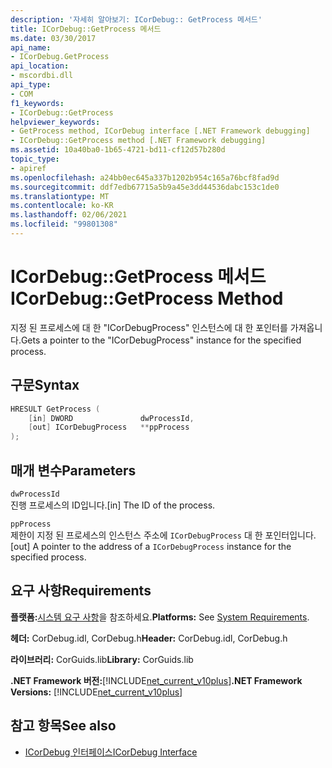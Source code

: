 ```yaml
---
description: '자세히 알아보기: ICorDebug:: GetProcess 메서드'
title: ICorDebug::GetProcess 메서드
ms.date: 03/30/2017
api_name:
- ICorDebug.GetProcess
api_location:
- mscordbi.dll
api_type:
- COM
f1_keywords:
- ICorDebug::GetProcess
helpviewer_keywords:
- GetProcess method, ICorDebug interface [.NET Framework debugging]
- ICorDebug::GetProcess method [.NET Framework debugging]
ms.assetid: 10a40ba0-1b65-4721-bd11-cf12d57b280d
topic_type:
- apiref
ms.openlocfilehash: a24bb0ec645a337b1202b954c165a76bcf8fad9d
ms.sourcegitcommit: ddf7edb67715a5b9a45e3dd44536dabc153c1de0
ms.translationtype: MT
ms.contentlocale: ko-KR
ms.lasthandoff: 02/06/2021
ms.locfileid: "99801308"
---
```

# <a name="icordebuggetprocess-method"></a><span data-ttu-id="53ca7-103">ICorDebug::GetProcess 메서드</span><span class="sxs-lookup"><span data-stu-id="53ca7-103">ICorDebug::GetProcess Method</span></span>

<span data-ttu-id="53ca7-104">지정 된 프로세스에 대 한 "ICorDebugProcess" 인스턴스에 대 한 포인터를 가져옵니다.</span><span class="sxs-lookup"><span data-stu-id="53ca7-104">Gets a pointer to the "ICorDebugProcess" instance for the specified process.</span></span>  
  
## <a name="syntax"></a><span data-ttu-id="53ca7-105">구문</span><span class="sxs-lookup"><span data-stu-id="53ca7-105">Syntax</span></span>  
  
```cpp  
HRESULT GetProcess (  
    [in] DWORD               dwProcessId,  
    [out] ICorDebugProcess   **ppProcess  
);  
```  
  
## <a name="parameters"></a><span data-ttu-id="53ca7-106">매개 변수</span><span class="sxs-lookup"><span data-stu-id="53ca7-106">Parameters</span></span>  

 `dwProcessId`  
 <span data-ttu-id="53ca7-107">진행 프로세스의 ID입니다.</span><span class="sxs-lookup"><span data-stu-id="53ca7-107">[in] The ID of the process.</span></span>  
  
 `ppProcess`  
 <span data-ttu-id="53ca7-108">제한이 지정 된 프로세스의 인스턴스 주소에 `ICorDebugProcess` 대 한 포인터입니다.</span><span class="sxs-lookup"><span data-stu-id="53ca7-108">[out] A pointer to the address of a `ICorDebugProcess` instance for the specified process.</span></span>  
  
## <a name="requirements"></a><span data-ttu-id="53ca7-109">요구 사항</span><span class="sxs-lookup"><span data-stu-id="53ca7-109">Requirements</span></span>  

 <span data-ttu-id="53ca7-110">**플랫폼:**[시스템 요구 사항](../../get-started/system-requirements.md)을 참조하세요.</span><span class="sxs-lookup"><span data-stu-id="53ca7-110">**Platforms:** See [System Requirements](../../get-started/system-requirements.md).</span></span>  
  
 <span data-ttu-id="53ca7-111">**헤더:** CorDebug.idl, CorDebug.h</span><span class="sxs-lookup"><span data-stu-id="53ca7-111">**Header:** CorDebug.idl, CorDebug.h</span></span>  
  
 <span data-ttu-id="53ca7-112">**라이브러리:** CorGuids.lib</span><span class="sxs-lookup"><span data-stu-id="53ca7-112">**Library:** CorGuids.lib</span></span>  
  
 <span data-ttu-id="53ca7-113">**.NET Framework 버전:**[!INCLUDE[net_current_v10plus](../../../../includes/net-current-v10plus-md.md)]</span><span class="sxs-lookup"><span data-stu-id="53ca7-113">**.NET Framework Versions:** [!INCLUDE[net_current_v10plus](../../../../includes/net-current-v10plus-md.md)]</span></span>  
  
## <a name="see-also"></a><span data-ttu-id="53ca7-114">참고 항목</span><span class="sxs-lookup"><span data-stu-id="53ca7-114">See also</span></span>

- [<span data-ttu-id="53ca7-115">ICorDebug 인터페이스</span><span class="sxs-lookup"><span data-stu-id="53ca7-115">ICorDebug Interface</span></span>](icordebug-interface.md)
